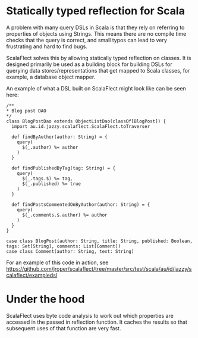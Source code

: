 Statically typed reflection for Scala
=====================================

A problem with many query DSLs in Scala is that they rely on referring to properties of objects using Strings.  This means there are no compile time checks that the query is correct, and small typos can lead to very frustrating and hard to find bugs.

ScalaFlect solves this by allowing statically typed reflection on classes.  It is designed primarily be used as a building block for building DSLs for querying data stores/representations that get mapped to Scala classes, for example, a database object mapper.

An example of what a DSL built on ScalaFlect might look like can be seen here:

    /**
    * Blog post DAO
    */
    class BlogPostDao extends ObjectListDao(classOf[BlogPost]) {
      import au.id.jazzy.scalaflect.ScalaFlect.toTraverser

      def findByAuthor(author: String) = {
        query(
          $(_.author) %= author
        )
      }

      def findPublishedByTag(tag: String) = {
        query(
          $(_.tags.$) %= tag,
          $(_.published) %= true
        )
      }

      def findPostsCommentedOnByAuthor(author: String) = {
        query(
          $(_.comments.$.author) %= author
        )
      }
    }

    case class BlogPost(author: String, title: String, published: Boolean, tags: Set[String], comments: List[Comment])
    case class Comment(author: String, text: String)

For an example of this code in action, see https://github.com/jroper/scalaflect/tree/master/src/test/scala/au/id/jazzy/scalaflect/exampledsl

Under the hood
==============

ScalaFlect uses byte code analysis to work out which properties are accessed in the passed in reflection function.  It caches the results so that subsequent uses of that function are very fast.
